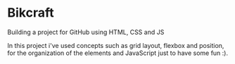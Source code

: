 # Bikcraft
Building a project for GitHub using HTML, CSS and JS

In this project i've used concepts such as grid layout, flexbox and position, for the organization of the elements and JavaScript just to have some fun :).
